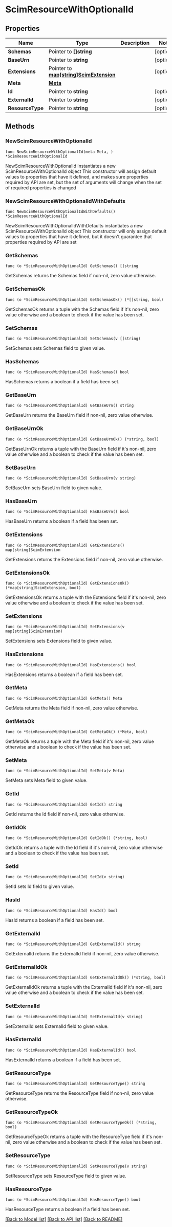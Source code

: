 # ScimResourceWithOptionalId

## Properties

Name | Type | Description | Notes
------------ | ------------- | ------------- | -------------
**Schemas** | Pointer to **[]string** |  | [optional] 
**BaseUrn** | Pointer to **string** |  | [optional] 
**Extensions** | Pointer to [**map[string]ScimExtension**](ScimExtension.md) |  | [optional] 
**Meta** | [**Meta**](Meta.md) |  | 
**Id** | Pointer to **string** |  | [optional] 
**ExternalId** | Pointer to **string** |  | [optional] 
**ResourceType** | Pointer to **string** |  | [optional] 

## Methods

### NewScimResourceWithOptionalId

`func NewScimResourceWithOptionalId(meta Meta, ) *ScimResourceWithOptionalId`

NewScimResourceWithOptionalId instantiates a new ScimResourceWithOptionalId object
This constructor will assign default values to properties that have it defined,
and makes sure properties required by API are set, but the set of arguments
will change when the set of required properties is changed

### NewScimResourceWithOptionalIdWithDefaults

`func NewScimResourceWithOptionalIdWithDefaults() *ScimResourceWithOptionalId`

NewScimResourceWithOptionalIdWithDefaults instantiates a new ScimResourceWithOptionalId object
This constructor will only assign default values to properties that have it defined,
but it doesn't guarantee that properties required by API are set

### GetSchemas

`func (o *ScimResourceWithOptionalId) GetSchemas() []string`

GetSchemas returns the Schemas field if non-nil, zero value otherwise.

### GetSchemasOk

`func (o *ScimResourceWithOptionalId) GetSchemasOk() (*[]string, bool)`

GetSchemasOk returns a tuple with the Schemas field if it's non-nil, zero value otherwise
and a boolean to check if the value has been set.

### SetSchemas

`func (o *ScimResourceWithOptionalId) SetSchemas(v []string)`

SetSchemas sets Schemas field to given value.

### HasSchemas

`func (o *ScimResourceWithOptionalId) HasSchemas() bool`

HasSchemas returns a boolean if a field has been set.

### GetBaseUrn

`func (o *ScimResourceWithOptionalId) GetBaseUrn() string`

GetBaseUrn returns the BaseUrn field if non-nil, zero value otherwise.

### GetBaseUrnOk

`func (o *ScimResourceWithOptionalId) GetBaseUrnOk() (*string, bool)`

GetBaseUrnOk returns a tuple with the BaseUrn field if it's non-nil, zero value otherwise
and a boolean to check if the value has been set.

### SetBaseUrn

`func (o *ScimResourceWithOptionalId) SetBaseUrn(v string)`

SetBaseUrn sets BaseUrn field to given value.

### HasBaseUrn

`func (o *ScimResourceWithOptionalId) HasBaseUrn() bool`

HasBaseUrn returns a boolean if a field has been set.

### GetExtensions

`func (o *ScimResourceWithOptionalId) GetExtensions() map[string]ScimExtension`

GetExtensions returns the Extensions field if non-nil, zero value otherwise.

### GetExtensionsOk

`func (o *ScimResourceWithOptionalId) GetExtensionsOk() (*map[string]ScimExtension, bool)`

GetExtensionsOk returns a tuple with the Extensions field if it's non-nil, zero value otherwise
and a boolean to check if the value has been set.

### SetExtensions

`func (o *ScimResourceWithOptionalId) SetExtensions(v map[string]ScimExtension)`

SetExtensions sets Extensions field to given value.

### HasExtensions

`func (o *ScimResourceWithOptionalId) HasExtensions() bool`

HasExtensions returns a boolean if a field has been set.

### GetMeta

`func (o *ScimResourceWithOptionalId) GetMeta() Meta`

GetMeta returns the Meta field if non-nil, zero value otherwise.

### GetMetaOk

`func (o *ScimResourceWithOptionalId) GetMetaOk() (*Meta, bool)`

GetMetaOk returns a tuple with the Meta field if it's non-nil, zero value otherwise
and a boolean to check if the value has been set.

### SetMeta

`func (o *ScimResourceWithOptionalId) SetMeta(v Meta)`

SetMeta sets Meta field to given value.


### GetId

`func (o *ScimResourceWithOptionalId) GetId() string`

GetId returns the Id field if non-nil, zero value otherwise.

### GetIdOk

`func (o *ScimResourceWithOptionalId) GetIdOk() (*string, bool)`

GetIdOk returns a tuple with the Id field if it's non-nil, zero value otherwise
and a boolean to check if the value has been set.

### SetId

`func (o *ScimResourceWithOptionalId) SetId(v string)`

SetId sets Id field to given value.

### HasId

`func (o *ScimResourceWithOptionalId) HasId() bool`

HasId returns a boolean if a field has been set.

### GetExternalId

`func (o *ScimResourceWithOptionalId) GetExternalId() string`

GetExternalId returns the ExternalId field if non-nil, zero value otherwise.

### GetExternalIdOk

`func (o *ScimResourceWithOptionalId) GetExternalIdOk() (*string, bool)`

GetExternalIdOk returns a tuple with the ExternalId field if it's non-nil, zero value otherwise
and a boolean to check if the value has been set.

### SetExternalId

`func (o *ScimResourceWithOptionalId) SetExternalId(v string)`

SetExternalId sets ExternalId field to given value.

### HasExternalId

`func (o *ScimResourceWithOptionalId) HasExternalId() bool`

HasExternalId returns a boolean if a field has been set.

### GetResourceType

`func (o *ScimResourceWithOptionalId) GetResourceType() string`

GetResourceType returns the ResourceType field if non-nil, zero value otherwise.

### GetResourceTypeOk

`func (o *ScimResourceWithOptionalId) GetResourceTypeOk() (*string, bool)`

GetResourceTypeOk returns a tuple with the ResourceType field if it's non-nil, zero value otherwise
and a boolean to check if the value has been set.

### SetResourceType

`func (o *ScimResourceWithOptionalId) SetResourceType(v string)`

SetResourceType sets ResourceType field to given value.

### HasResourceType

`func (o *ScimResourceWithOptionalId) HasResourceType() bool`

HasResourceType returns a boolean if a field has been set.


[[Back to Model list]](../README.md#documentation-for-models) [[Back to API list]](../README.md#documentation-for-api-endpoints) [[Back to README]](../README.md)


